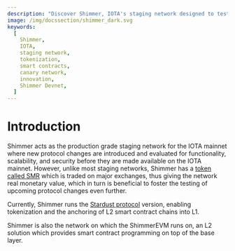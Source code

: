 ```yaml
---
description: "Discover Shimmer, IOTA's staging network designed to test and deploy innovative features like tokenization and smart contracts. Explore Shimmer's capabilities and understand its role as a testing ground for advancements before their implementation on the IOTA network."
image: /img/docssection/shimmer_dark.svg
keywords:
  [
    Shimmer,
    IOTA,
    staging network,
    tokenization,
    smart contracts,
    canary network,
    innovation,
    Shimmer Devnet,
  ]
---
```


# Introduction

Shimmer acts as the production grade staging network for the IOTA mainnet where new protocol changes are introduced and
evaluated for functionality, scalability, and security before they are made available on the IOTA mainnet. However,
unlike most staging networks, Shimmer has a [token called SMR](/get-started/introduction/shimmer/shimmer-token/) which
is traded on major exchanges, thus giving the network real monetary value, which in turn is beneficial to foster the
testing of upcoming protocol changes even further.

Currently, Shimmer runs the [Stardust protocol](/learn/stardust/introduction/) version, enabling tokenization and the anchoring of L2 smart contract
chains into L1.

Shimmer is also the network on which the ShimmerEVM runs on, an L2 solution which provides smart contract
programming on top of the base layer.

